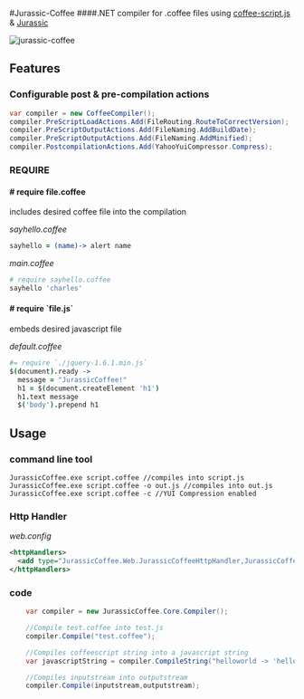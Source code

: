 
#Jurassic-Coffee
####.NET compiler for .coffee files using [coffee-script.js](http://jashkenas.github.com/coffee-script/) & [Jurassic](http://jurassic.codeplex.com/)

![jurassic-coffee](http://s3.amazonaws.com/data.tumblr.com/tumblr_lnjxv04jxq1qkgjd1o1_1280.png?AWSAccessKeyId=AKIAJ6IHWSU3BX3X7X3Q&Expires=1309437620&Signature=EOfIHOdnYj%2BoDONYh10r/gVwRbg%3D)

## Features

### Configurable post & pre-compilation actions

```c#
var compiler = new CoffeeCompiler();
compiler.PreScriptLoadActions.Add(FileRouting.RouteToCorrectVersion);
compiler.PreScriptOutputActions.Add(FileNaming.AddBuildDate);
compiler.PreScriptOutputActions.Add(FileNaming.AddMinified);
compiler.PostcompilationActions.Add(YahooYuiCompressor.Compress);
```

### REQUIRE

#### # require file.coffee
includes desired coffee file into the compilation

*sayhello.coffee*

```coffeescript
sayhello = (name)-> alert name
```

*main.coffee*

```coffeescript
# require sayhello.coffee
sayhello 'charles'
```

#### # require \`file.js\`

embeds desired javascript file

*default.coffee*

```coffeescript
#= require `./jquery-1.6.1.min.js`
$(document).ready -> 
  message = "JurassicCoffee!"
  h1 = $(document.createElement 'h1')
  h1.text message
  $('body').prepend h1    
```

## Usage

### command line tool
```
JurassicCoffee.exe script.coffee //compiles into script.js
JurassicCoffee.exe script.coffee -o out.js //compiles into out.js
JurassicCoffee.exe script.coffee -c //YUI Compression enabled
```

### Http Handler    

*web.config*

```xml
<httpHandlers> 
  <add type="JurassicCoffee.Web.JurassicCoffeeHttpHandler,JurassicCoffee.Web" validate="false" path="*.coffee" verb="*" />
</httpHandlers>
```

### code
```c#
    var compiler = new JurassicCoffee.Core.Compiler();

    //Compile test.coffee into test.js
    compiler.Compile("test.coffee");

    //Compiles coffeescript string into a javascript string
    var javascriptString = compiler.CompileString("helloworld -> 'hello world'");

    //Compiles inputstream into outputstream
    compiler.Compile(inputstream,outputstream);
```
